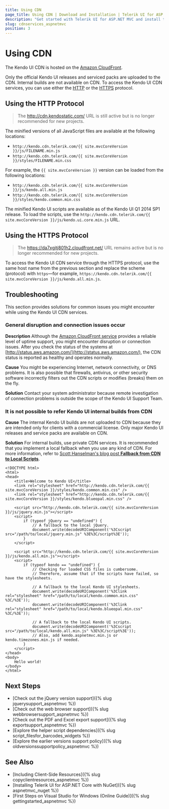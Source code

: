 ```yaml
---
title: Using CDN
page_title: Using CDN | Download and Installation | Telerik UI for ASP.NET MVC
description: "Get started with Telerik UI for ASP.NET MVC and install the helpers by using the Telerik UI CDN services."
slug: cdnservices_aspnetmvc
position: 3
---
```


# Using CDN

The Kendo UI CDN is hosted on the [Amazon CloudFront](https://aws.amazon.com/cloudfront/).

Only the official Kendo UI releases and serviced packs are uploaded to the CDN. Internal builds are not available on CDN. To access the Kendo UI CDN services, you can use either the [HTTP](#using-the-http-protocol) or the [HTTPS](#using-the-https-protocol) protocol.

## Using the HTTP Protocol

> The http://cdn.kendostatic.com/ URL is still active but is no longer recommended for new projects.

The minified versions of all JavaScript files are available at the following locations:
* `http://kendo.cdn.telerik.com/{{ site.mvcCoreVersion }}/js/FILENAME.min.js`
* `http://kendo.cdn.telerik.com/{{ site.mvcCoreVersion }}/styles/FILENAME.min.css`

For example, the `{{ site.mvcCoreVersion }}` version can be loaded from the following locations:  
* `http://kendo.cdn.telerik.com/{{ site.mvcCoreVersion }}/js/kendo.all.min.js`
* `http://kendo.cdn.telerik.com/{{ site.mvcCoreVersion }}/styles/kendo.common.min.css`

The minified Kendo UI scripts are available as of the Kendo UI Q1 2014 SP1 release. To load the scripts, use the `http://kendo.cdn.telerik.com/{{ site.mvcCoreVersion }}/js/kendo.ui.core.min.js` URL.

## Using the HTTPS Protocol

> The https://da7xgjtj801h2.cloudfront.net/ URL remains active but is no longer recommended for new projects.

To access the Kendo UI CDN service through the HTTPS protocol, use the same host name from the previous section and replace the scheme (protocol) with `https`&mdash;for example, `https://kendo.cdn.telerik.com/{{ site.mvcCoreVersion }}/js/kendo.all.min.js`.

## Troubleshooting

This section provides solutions for common issues you might encounter while using the Kendo UI CDN services.

### General disruption and connection issues occur

**Description** Although the [Amazon CloudFront service](https://aws.amazon.com/cloudfront/) provides a reliable level of uptime support, you might encounter disruption or connection issues. After you check the status of the systems at [http://status.aws.amazon.com/](http://status.aws.amazon.com/), the CDN status is reported as healthy and operates normally.

**Cause** You might be experiencing Internet, network connectivity, or DNS problems. It is also possible that firewalls, antivirus, or other security software incorrectly filters out the CDN scripts or modifies (breaks) them on the fly.

**Solution** Contact your system administrator because remote investigation of connection problems is outside the scope of the Kendo UI Support Team.

### It is not possible to refer Kendo UI internal builds from CDN

**Cause** The internal Kendo UI builds are not uploaded to CDN because they are intended only for clients with a commercial license. Only major Kendo UI releases and service packs are available on CDN.

**Solution** For internal builds, use private CDN services. It is recommended that you implement a local fallback when you use any kind of CDN. For more information, refer to [Scott Hanselman's blog post **Fallback from CDN to Local Scripts**](http://www.hanselman.com/blog/CDNsFailButYourScriptsDontHaveToFallbackFromCDNToLocalJQuery.aspx).

    <!DOCTYPE html>
    <html>
    <head>
        <title>Welcome to Kendo UI</title>
        <link rel="stylesheet" href="http://kendo.cdn.telerik.com/{{ site.mvcCoreVersion }}/styles/kendo.common.min.css" />
        <link rel="stylesheet" href="http://kendo.cdn.telerik.com/{{ site.mvcCoreVersion }}/styles/kendo.blueopal.min.css" />

        <script src="http://kendo.cdn.telerik.com/{{ site.mvcCoreVersion }}/js/jquery.min.js"></script>
        <script>
            if (typeof jQuery == "undefined") {
                // A fallback to the local jQuery.
                document.write(decodeURIComponent('%3Cscript src="/path/to/local/jquery.min.js" %3E%3C/script%3E'));
            }
        </script>

        <script src="http://kendo.cdn.telerik.com/{{ site.mvcCoreVersion }}/js/kendo.all.min.js"></script>
        <script>
            if (typeof kendo == "undefined") {
                // Checking for loaded CSS files is cumbersome.
                // Therefore, assume that if the scripts have failed, so have the stylesheets.

                // A fallback to the local Kendo UI stylesheets.
                document.write(decodeURIComponent('%3Clink rel="stylesheet" href="/path/to/local/kendo.common.min.css" %3C/%3E'));
                document.write(decodeURIComponent('%3Clink rel="stylesheet" href="/path/to/local/kendo.blueopal.min.css" %3C/%3E'));

                // A fallback to the local Kendo UI scripts.
                document.write(decodeURIComponent('%3Cscript src="/path/to/local/kendo.all.min.js" %3E%3C/script%3E'));
                // Also, add kendo.aspnetmvc.min.js or kendo.timezones.min.js if needed.
            }
        </script>
    </head>
    <body>
        Hello world!
    </body>
    </html>

## Next Steps

* [Check out the jQuery version support]({% slug jquerysupport_aspnetmvc %})
* [Check out the web browser support]({% slug webbrowsersupport_aspnetmvc %})
* [Check out the PDF and Excel export support]({% slug exportsupport_aspnetmvc %})
* [Explore the helper script dependencies]({% slug script_filesfor_barcodes_widgets %})
* [Explore the earlier versions support policy]({% slug oldversionssupportpolicy_aspnetmvc %})

## See Also

* [Including Client-Side Resources]({% slug copyclientresources_aspnetmvc %})
* [Installing Telerik UI for ASP.NET Core with NuGet]({% slug aspnetmvc_nuget %})
* [First Steps on Visual Studio for Windows (Online Guide)]({% slug gettingstarted_aspnetmvc %})
